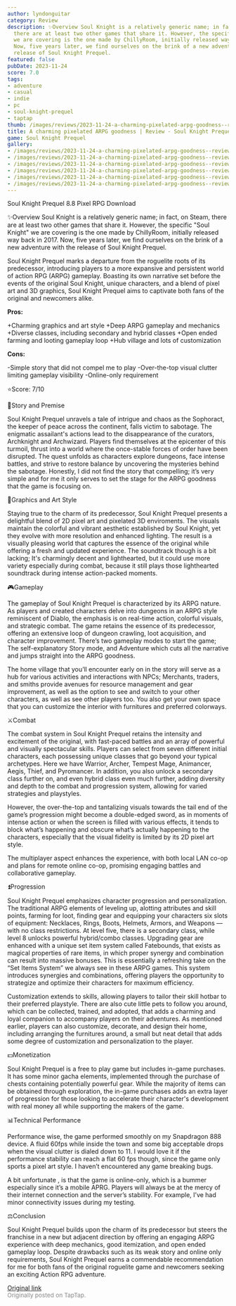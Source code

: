```yaml
---
author: lyndonguitar
category: Review
description: ✨Overview Soul Knight is a relatively generic name; in fact, on Steam,
  there are at least two other games that share it. However, the specific "Soul Knight"
  we are covering is the one made by ChillyRoom, initially released way back in 2017.
  Now, five years later, we find ourselves on the brink of a new adventure with the
  release of Soul Knight Prequel.
featured: false
pubDate: 2023-11-24
score: 7.0
tags:
- adventure
- casual
- indie
- pc
- soul-knight-prequel
- taptap
thumb: /images/reviews/2023-11-24-a-charming-pixelated-arpg-goodness--review---soul-knight-prequel-0.avif
title: A charming pixelated ARPG goodness | Review - Soul Knight Prequel
game: Soul Knight Prequel
gallery:
- /images/reviews/2023-11-24-a-charming-pixelated-arpg-goodness--review---soul-knight-prequel-0.avif
- /images/reviews/2023-11-24-a-charming-pixelated-arpg-goodness--review---soul-knight-prequel-1.avif
- /images/reviews/2023-11-24-a-charming-pixelated-arpg-goodness--review---soul-knight-prequel-2.avif
- /images/reviews/2023-11-24-a-charming-pixelated-arpg-goodness--review---soul-knight-prequel-3.avif
- /images/reviews/2023-11-24-a-charming-pixelated-arpg-goodness--review---soul-knight-prequel-4.avif
- /images/reviews/2023-11-24-a-charming-pixelated-arpg-goodness--review---soul-knight-prequel-5.avif
---
```

Soul Knight Prequel
8.8
Pixel
RPG
Download

✨Overview
Soul Knight is a relatively generic name; in fact, on Steam, there are at least two other games that share it. However, the specific "Soul Knight" we are covering is the one made by ChillyRoom, initially released way back in 2017. Now, five years later, we find ourselves on the brink of a new adventure with the release of Soul Knight Prequel.

Soul Knight Prequel marks a departure from the roguelite roots of its predecessor, introducing players to a more expansive and persistent world of action RPG (ARPG) gameplay. Boasting its own narrative set before the events of the original Soul Knight, unique characters, and a blend of pixel art and 3D graphics, Soul Knight Prequel aims to captivate both fans of the original and newcomers alike.


**Pros:**


+Charming graphics and art style
+Deep ARPG gameplay and mechanics
+Diverse classes, including secondary and hybrid classes
+Open ended farming and looting gameplay loop
+Hub village and lots of customization


**Cons:**


-Simple story that did not compel me to play
-Over-the-top visual clutter limiting gameplay visibility
-Online-only requirement

⭐️Score: 7/10

📖Story and Premise

Soul Knight Prequel unravels a tale of intrigue and chaos as the Sophoract, the keeper of peace across the continent, falls victim to sabotage. The enigmatic assailant's actions lead to the disappearance of the curators, Archknight and Archwizard. Players find themselves at the epicenter of this turmoil, thrust into a world where the once-stable forces of order have been disrupted. The quest unfolds as characters explore dungeons, face intense battles, and strive to restore balance by uncovering the mysteries behind the sabotage. Honestly, I did not find the story that compelling; it’s very simple and for me it only serves to set the stage for the ARPG goodness that the game is focusing on.

🎨Graphics and Art Style

Staying true to the charm of its predecessor, Soul Knight Prequel presents a delightful blend of 2D pixel art and pixelated 3D enviroments. The visuals maintain the colorful and vibrant aesthetic established by Soul Knight, yet they evolve with more resolution and enhanced lighting. The result is a visually pleasing world that captures the essence of the original while offering a fresh and updated experience. The soundtrack though is a bit lacking; It's charmingly decent and lighthearted, but it could use more variety especially during combat, because it still plays those lighthearted soundtrack during intense action-packed moments.

🎮Gameplay

The gameplay of Soul Knight Prequel is characterized by its ARPG nature. As players and created characters delve into dungeons in an ARPG style reminiscent of Diablo, the emphasis is on real-time action, colorful visuals, and strategic combat. The game retains the essence of its predecessor, offering an extensive loop of dungeon crawling, loot acquisition, and character improvement. There’s two gameplay modes to start the game; The self-explanatory Story mode, and Adventure which cuts all the narrative and jumps straight into the ARPG goodness.

The home village that you’ll encounter early on in the story will serve as a hub for various activities and interactions with NPCs; Merchants, traders, and smiths provide avenues for resource management and gear improvement, as well as the option to see and switch to your other characters, as well as see other players too. You also get your own space that you can customize the interior with furnitures and preferred colorways.

⚔️Combat

The combat system in Soul Knight Prequel retains the intensity and excitement of the original, with fast-paced battles and an array of powerful and visually spectacular skills. Players can select from seven different initial characters, each possessing unique classes that go beyond your typical archetypes. Here we have Warrior, Archer, Tempest Mage, Animancer, Aegis, Thief, and Pyromancer. In addition, you also unlock a secondary class further on, and even hybrid class even much further, adding diversity and depth to the combat and progression system, allowing for varied strategies and playstyles.

However, the over-the-top and tantalizing visuals towards the tail end of the game’s progression might become a double-edged sword, as in moments of intense action or when the screen is filled with various effects, it tends to block what’s happening and obscure what’s actually happening to the characters, especially that the visual fidelity is limited by its 2D pixel art style.

The multiplayer aspect enhances the experience, with both local LAN co-op and plans for remote online co-op, promising engaging battles and collaborative gameplay.

⏫Progression

Soul Knight Prequel emphasizes character progression and personalization. The traditional ARPG elements of leveling up, alotting attributes and skill points, farming for loot, finding gear and equipping your characters six slots of equipment: Necklaces, Rings, Boots, Helmets, Armors, and Weapons — with no class restrictions. At level five, there is a secondary class, while level 8 unlocks powerful hybrid/combo classes. Upgrading gear are enhanced with a unique set item system called Fatebounds, that exists as magical properties of rare items, in which proper synergy and combination can result into massive bonuses. This is essentially a refreshing take on the “Set Items System” we always see in these ARPG games. This system introduces synergies and combinations, offering players the opportunity to strategize and optimize their characters for maximum efficiency.

Customization extends to skills, allowing players to tailor their skill hotbar to their preferred playstyle. There are also cute little pets to follow you around, which can be collected, trained, and adopted, that adds a charming and loyal companion to accompany players on their adventures. As mentioned earlier, players can also customize, decorate, and design their home, including arranging the furnitures around, a small but neat detail that adds some degree of customization and personalization to the player.

💵Monetization

Soul Knight Prequel is a free to play game but includes in-game purchases. It has some minor gacha elements, implemented through the purchase of chests containing potentially powerful gear. While the majority of items can be obtained through exploration, the in-game purchases adds an extra layer of progression for those looking to accelerate their character's development with real money all while supporting the makers of the game.

📊Technical Performance

Performance wise, the game performed smoothly on my Snapdragon 888 device. A fluid 60fps while inside the town and some big acceptable drops when the visual clutter is dialed down to 11.  I would love it if the performance stability can reach a flat 60 fps though, since the game only sports a pixel art style. I haven’t encountered any game breaking bugs.

A bit unfortunate , is that the game is online-only, which is a bummer especially since it’s a mobile APRG. Players will always be at the mercy of their internet connection and the server’s stability. For example, I’ve had minor connectivity issues during my testing.

⚖️Conclusion

Soul Knight Prequel builds upon the charm of its predecessor but steers the franchise in a new but adjacent direction by offering an engaging ARPG experience with deep mechanics, good itemization, and open ended gameplay loop. Despite drawbacks such as its weak story and online only requirements, Soul Knight Prequel earns a commendable recommendation for me for both fans of the original roguelite game and newcomers seeking an exciting Action RPG adventure.

[Original link](https://www.taptap.io/post/6586307)<br><span style="font-size: 0.95em; color: #888;">Originally posted on TapTap.</span>